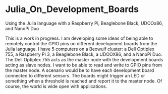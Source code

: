 # Julia_On_Development_Boards
Using the Julia language with a Raspberry Pi, Beaglebone Black, UDOOx86, and NanoPi Duo

This is a work in progress. I am developing some ideas of being able to remotely control the GPIO pins on different development boards from the Julia language. I have 5 computers on a Beowulf cluster: a Dell Optiplex 755, a Raspberry Pi 3, a Beaglebone Black, a UDOOX86, and a NanoPi Duo. The Dell Optiplex 755 acts as the master node with the development boards acting as slave nodes. I want to be able to read and write to GPIO pins from the master node. A scenario would be to have each development board connected to different sensors. The boards might trigger an LED or something when a threshold is reached and report it to the master node. Of course, the world is wide open with applications.
